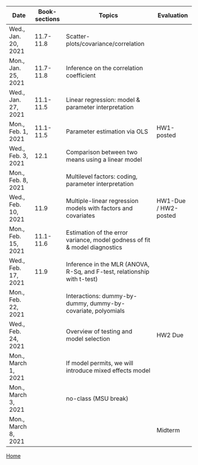 
| Date	|  Book-sections |	Topics	| Evaluation |
|-------|---------------|---------|------------|
| Wed., Jan. 20, 2021	|	11.7-11.8	| Scatter-plots/covariance/correlation | |	
| Mon., Jan. 25, 2021| 11.7-11.8|	Inference on the correlation coefficient| |
| Wed., Jan. 27, 2021	   |  11.1-11.5 |Linear regression: model & parameter interpretation||	
| Mon., Feb. 1, 2021  |  11.1-11.5|   Parameter estimation via OLS	|HW1-posted|	
| Wed., Feb. 3, 2021  | 12.1|	Comparison between two means using a linear model	|  |
| Mon., Feb. 8, 2021   | 		|Multilevel factors: coding, parameter interpretation	| |
| Wed., Feb. 10, 2021	   | 	11.9	|Multiple-linear regression models with factors and covariates	|HW1-Due / HW2-posted|
| Mon., Feb. 15, 2021  | 	 11.1-11.6|	Estimation of the error variance, model godness of fit & model diagnostics | |
| Wed., Feb. 17, 2021	   | 	 11.9 | Inference in the MLR (ANOVA, R-Sq, and F-test, relationship with t-test)|	  |
| Mon., Feb. 22, 2021  | 	 |Interactions: dummy-by-dummy, dummy-by-covariate, polyomials | 	|
|Wed., Feb. 24, 2021	   | 	| Overview of testing and model selection | HW2 Due |	
| Mon., March 1, 2021	   |      | If model permits, we will introduce mixed effects model	|  | 
| Mon., March 3, 2021	   |  | no-class (MSU break)	|  | 
| Mon., March 8, 2021  | 	| | Midterm |	|


[Home](https://github.com/gdlc/EPI809)
